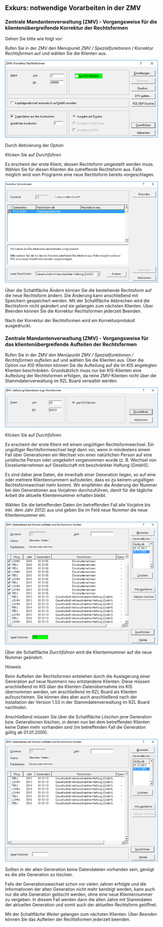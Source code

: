 ## Exkurs: notwendige Vorarbeiten in der ZMV

### Zentrale Mandantenverwaltung (ZMV) - Vorgangsweise für die klientenübergreifende Korrektur der Rechtsformen 

Gehen Sie bitte wie folgt vor:

Rufen Sie in der ZMV den Menüpunkt *ZMV / Spezialfunktionen / Korrektur
Rechtsformen* auf und wählen Sie die Klienten aus.

![Korrektur Rechtsformen](<img/image382.png>)

Durch Aktivierung der Option

Klicken Sie auf *Durchführen*

Es erscheint der erste Klient, dessen Rechtsform umgestellt werden muss.
Wählen Sie für diesen Klienten die zutreffende Rechtsform aus. Falls
möglich wird vom Programm eine neue Rechtsform bereits vorgeschlagen.

![Dialog Rechtsform umstellen](<img/image383.png>)

Über die Schaltfläche *Ändern* können Sie die bestehende Rechtsform auf
die neue Rechtsform ändern. Die Änderung kann anschließend mit Speichern
gespeichert werden. Mit der Schaltfläche Abbrechen wird die Rechtsform
nicht geändert und sie gelangen zum nächsten Klienten. Über Beenden
können Sie die Korrektur Rechtsformen jederzeit Beenden.

Nach der Korrektur der Rechtsformen wird ein Korrekturprotokoll
ausgedruckt.

### Zentrale Mandantenverwaltung (ZMV) - Vorgangsweise für das klientenübergreifende Aufteilen der Rechtsformen 

Rufen Sie in der ZMV den Menüpunkt *ZMV / Spezialfunktionen /
Rechtsformen aufteilen* auf und wählen Sie die Klienten aus. Über die
Option *nur KIS-Klienten* können Sie die Aufteilung auf die im KIS
angelegten Klienten beschränken. Grundsätzlich muss nur bei KIS-Klienten
eine Aufteilung der Rechtsformen erfolgen, da reine ZMV-Klienten nicht
über die Stammdatenverwaltung im RZL Board verwaltet werden.

![Rechtsformen aufteilen](<img/image384.png>)

Klicken Sie auf *Durchführen.*

Es erscheint der erste Klient mit einem ungültigen Rechtsformwechsel.
Ein ungültiger Rechtsformwechsel liegt dann vor, wenn in mindestens
einem Fall über Generationen ein Wechsel von einer natürlichen Person
auf eine juristische Person oder umgekehrt vorgenommen wurde (z. B.
Wechsel von Einzelunternehmen auf Gesellschaft mit beschränkter Haftung
(GmbH)).

Es sind daher jene Daten, die innerhalb einer Generation liegen, so auf
eine oder mehrere Klientennummern aufzuteilen, dass es zu keinem
ungültigen Rechtsformwechsel mehr kommt. Wir empfehlen die Änderung der
Nummer bei den Generationen aus Vorjahren durchzuführen, damit für die
tägliche Arbeit die aktuelle Klientennummer erhalten bleibt.

Wählen Sie die betreffenden Daten (im betreffenden Fall alle Vorjahre
bis inkl. dem Jahr 2012) aus und geben Sie im Feld *neue Nummer* die
neue Klientennummer ein.

![Dialogfeld nach Rechtsformen aufteilen](<img/image385.png>)

Über die Schaltfläche *Durchführen* wird die Klientennummer auf die neue
Nummer geändert.

Hinweis

Beim Aufteilen der Rechtsformen entstehen durch die Auslagerung einer
Generation auf neue Nummern neu entstandene Klienten. Diese müssen
anschließend im KIS über die Klienten-Datenübernahme ins KIS übernommen
werden, um anschließend im RZL Board als Klienten aufzuscheinen. Sie
können dies aber auch anschließend nach der Installation der Version
1.53 in der Stammdatenverwaltung im RZL Board nachholen.

Anschließend müssen Sie über die Schaltfläche *Löschen* jene Generation
bzw. Generationen löschen, in denen nun bei dem betreffenden Klienten
keine Daten mehr vorhanden sind (im betreffenden Fall die Generation
gültig ab 01.01.2005).

![Generation löschen](<img/image386.png>)

Sollten in der alten Generation keine Datendateien vorhanden sein,
genügt es die alte Generation zu löschen.

Falls der Generationswechsel schon vor vielen Jahren erfolgte und die
Informationen der alten Generation nicht mehr benötigt werden, kann auch
nur die alte Generation gelöscht werden, ohne eine neue Klientennummer
zu vergeben. In diesem Fall werden dann die alten Jahre mit Stammdaten
der aktuellen Generation und somit auch der aktuellen Rechtsform
geöffnet.

Mit der Schaltfläche *Weiter* gelangen zum nächsten Klienten. Über
*Beenden* können Sie das Aufteilen der Rechtsformen jederzeit beenden.